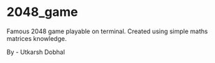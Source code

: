 # 2048_game
Famous 2048 game playable on terminal.
Created using simple maths matrices knowledge.


By - Utkarsh  Dobhal
